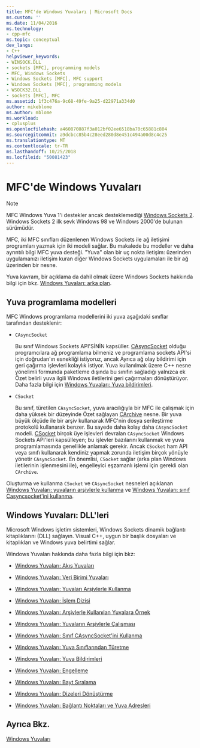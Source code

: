 ```yaml
---
title: MFC'de Windows Yuvaları | Microsoft Docs
ms.custom: ''
ms.date: 11/04/2016
ms.technology:
- cpp-mfc
ms.topic: conceptual
dev_langs:
- C++
helpviewer_keywords:
- WINSOCK.DLL
- sockets [MFC], programming models
- MFC, Windows Sockets
- Windows Sockets [MFC], MFC support
- Windows Sockets [MFC], programming models
- WSOCK32.DLL
- sockets [MFC], MFC
ms.assetid: 1f3c476a-9c68-49fe-9a25-d22971a334d0
author: mikeblome
ms.author: mblome
ms.workload:
- cplusplus
ms.openlocfilehash: a460870887f3a012bf02ee6518ba70c65881c804
ms.sourcegitcommit: a9dcbcc85b4c28eed280d8e451c494a00d8c4c25
ms.translationtype: MT
ms.contentlocale: tr-TR
ms.lasthandoff: 10/25/2018
ms.locfileid: "50081423"
---
```

# <a name="windows-sockets-in-mfc"></a>MFC'de Windows Yuvaları

> [!NOTE]
>  MFC Windows Yuva 1'i destekler ancak desteklemediği [Windows Sockets 2](/windows/desktop/WinSock/windows-sockets-start-page-2). Windows Sockets 2 ilk sevk Windows 98 ve Windows 2000'de bulunan sürümüdür.

MFC, iki MFC sınıfları düzenlenen Windows Sockets ile ağ iletişimi programları yazmak için iki modeli sağlar. Bu makalede bu modeller ve daha ayrıntılı bilgi MFC yuva desteği. "Yuva" olan bir uç nokta iletişim: üzerinden uygulamanızı iletişim kuran diğer Windows Sockets uygulamaları ile bir ağ üzerinden bir nesne.

Yuva kavram, bir açıklama da dahil olmak üzere Windows Sockets hakkında bilgi için bkz. [Windows Yuvaları: arka plan](../mfc/windows-sockets-background.md).

##  <a name="_core_sockets_programming_models"></a> Yuva programlama modelleri

MFC Windows programlama modellerini iki yuva aşağıdaki sınıflar tarafından desteklenir:

- `CAsyncSocket`

   Bu sınıf Windows Sockets API'SİNİN kapsüller. [CAsyncSocket](../mfc/reference/casyncsocket-class.md) olduğu programcılara ağ programlama bilmeniz ve programlama sockets API'si için doğrudan'ın esnekliği istiyoruz, ancak Ayrıca ağ olay bildirimi için geri çağırma işlevleri kolaylık istiyor. Yuva kullanılmak üzere C++ nesne yönelimli formunda paketleme dışında bu sınıfın sağladığı yalnızca ek Özet belirli yuva ilgili Windows iletilerini geri çağırmaları dönüştürüyor. Daha fazla bilgi için [Windows Yuvaları: Yuva bildirimleri](../mfc/windows-sockets-socket-notifications.md).

- `CSocket`

   Bu sınıf, türetilen `CAsyncSocket`, yuva aracılığıyla bir MFC ile çalışmak için daha yüksek bir düzeyinde Özet sağlayan [CArchive](../mfc/reference/carchive-class.md) nesne. Bir yuva büyük ölçüde ile bir arşiv kullanarak MFC'nin dosya serileştirme protokolü kullanarak benzer. Bu sayede daha kolay daha `CAsyncSocket` modeli. [CSocket](../mfc/reference/csocket-class.md) birçok üye işlevleri devralan `CAsyncSocket` Windows Sockets API'leri kapsülleyen; bu işlevler bazılarını kullanmak ve yuva programlamasında genellikle anlamak gerekir. Ancak `CSocket` ham API veya sınıfı kullanarak kendiniz yapmak zorunda iletişim birçok yönüyle yönetir `CAsyncSocket`. En önemlisi, `CSocket` sağlar (arka plan Windows iletilerinin işlenmesini ile), engelleyici eşzamanlı işlemi için gerekli olan `CArchive`.

Oluşturma ve kullanma `CSocket` ve `CAsyncSocket` nesneleri açıklanan [Windows Yuvaları: yuvaların arşivlerle kullanma](../mfc/windows-sockets-using-sockets-with-archives.md) ve [Windows Yuvaları: sınıf Casyncsocket'ini kullanma](../mfc/windows-sockets-using-class-casyncsocket.md).

##  <a name="_core_mfc_socket_samples_and_windows_sockets_dlls"></a> Windows Yuvaları: DLL'leri

Microsoft Windows işletim sistemleri, Windows Sockets dinamik bağlantı kitaplıklarını (DLL) sağlayın. Visual C++, uygun bir başlık dosyaları ve kitaplıkları ve Windows yuva belirtimi sağlar.

Windows Yuvaları hakkında daha fazla bilgi için bkz:

- [Windows Yuvaları: Akış Yuvaları](../mfc/windows-sockets-stream-sockets.md)

- [Windows Yuvaları: Veri Birimi Yuvaları](../mfc/windows-sockets-datagram-sockets.md)

- [Windows Yuvaları: Yuvaları Arşivlerle Kullanma](../mfc/windows-sockets-using-sockets-with-archives.md)

- [Windows Yuvaları: İşlem Dizisi](../mfc/windows-sockets-sequence-of-operations.md)

- [Windows Yuvaları: Arşivlerle Kullanılan Yuvalara Örnek](../mfc/windows-sockets-example-of-sockets-using-archives.md)

- [Windows Yuvaları: Yuvaların Arşivlerle Çalışması](../mfc/windows-sockets-how-sockets-with-archives-work.md)

- [Windows Yuvaları: Sınıf CAsyncSocket'ini Kullanma](../mfc/windows-sockets-using-class-casyncsocket.md)

- [Windows Yuvaları: Yuva Sınıflarından Türetme](../mfc/windows-sockets-deriving-from-socket-classes.md)

- [Windows Yuvaları: Yuva Bildirimleri](../mfc/windows-sockets-socket-notifications.md)

- [Windows Yuvaları: Engelleme](../mfc/windows-sockets-blocking.md)

- [Windows Yuvaları: Bayt Sıralama](../mfc/windows-sockets-byte-ordering.md)

- [Windows Yuvaları: Dizeleri Dönüştürme](../mfc/windows-sockets-converting-strings.md)

- [Windows Yuvaları: Bağlantı Noktaları ve Yuva Adresleri](../mfc/windows-sockets-ports-and-socket-addresses.md)

## <a name="see-also"></a>Ayrıca Bkz.

[Windows Yuvaları](../mfc/windows-sockets.md)

